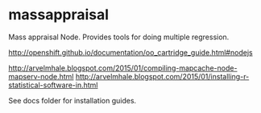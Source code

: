 # massappraisal
Mass appraisal Node.  Provides tools for doing multiple regression.

http://openshift.github.io/documentation/oo_cartridge_guide.html#nodejs


http://arvelmhale.blogspot.com/2015/01/compiling-mapcache-node-mapserv-node.html
http://arvelmhale.blogspot.com/2015/01/installing-r-statistical-software-in.html

See docs folder for installation guides.

